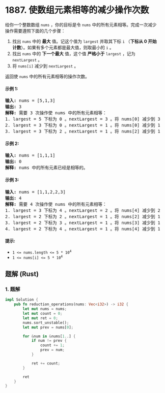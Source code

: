 # 1887. 使数组元素相等的减少操作次数
给你一个整数数组 `nums` ，你的目标是令 `nums` 中的所有元素相等。完成一次减少操作需要遵照下面的几个步骤：
1. 找出 `nums` 中的 **最大** 值。记这个值为 `largest` 并取其下标 `i` （**下标从 0 开始计数**）。如果有多个元素都是最大值，则取最小的 `i` 。
2. 找出 `nums` 中的 **下一个最大** 值，这个值 **严格小于** `largest` ，记为 `nextLargest` 。
3. 将 `nums[i]` 减少到 `nextLargest` 。

返回使 `nums` 中的所有元素相等的操作次数。

#### 示例 1:
<pre>
<strong>输入:</strong> nums = [5,1,3]
<strong>输出:</strong> 3
<strong>解释:</strong> 需要 3 次操作使 nums 中的所有元素相等：
1. largest = 5 下标为 0 。nextLargest = 3 。将 nums[0] 减少到 3 。nums = [3,1,3] 。
2. largest = 3 下标为 0 。nextLargest = 1 。将 nums[0] 减少到 1 。nums = [1,1,3] 。
3. largest = 3 下标为 2 。nextLargest = 1 。将 nums[2] 减少到 1 。nums = [1,1,1] 。
</pre>

#### 示例 2:
<pre>
<strong>输入:</strong> nums = [1,1,1]
<strong>输出:</strong> 0
<strong>解释:</strong> nums 中的所有元素已经是相等的。
</pre>

#### 示例 3:
<pre>
<strong>输入:</strong> nums = [1,1,2,2,3]
<strong>输出:</strong> 4
<strong>解释:</strong> 需要 4 次操作使 nums 中的所有元素相等：
1. largest = 3 下标为 4 。nextLargest = 2 。将 nums[4] 减少到 2 。nums = [1,1,2,2,2] 。
2. largest = 2 下标为 2 。nextLargest = 1 。将 nums[2] 减少到 1 。nums = [1,1,1,2,2] 。
3. largest = 2 下标为 3 。nextLargest = 1 。将 nums[3] 减少到 1 。nums = [1,1,1,1,2] 。
4. largest = 2 下标为 4 。nextLargest = 1 。将 nums[4] 减少到 1 。nums = [1,1,1,1,1] 。
</pre>

#### 提示:
* <code>1 <= nums.length <= 5 * 10<sup>4</sup></code>
* <code>1 <= nums[i] <= 5 * 10<sup>4</sup></code>

## 题解 (Rust)

### 1. 题解
```Rust
impl Solution {
    pub fn reduction_operations(nums: Vec<i32>) -> i32 {
        let mut nums = nums;
        let mut count = 0;
        let mut ret = 0;
        nums.sort_unstable();
        let mut prev = nums[0];

        for &num in &nums[1..] {
            if num != prev {
                count += 1;
                prev = num;
            }

            ret += count;
        }

        ret
    }
}
```
